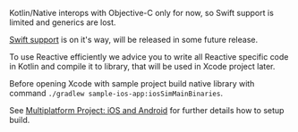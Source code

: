 Kotlin/Native interops with Objective-C only for now, so Swift support is limited and generics are lost.

[Swift support](https://github.com/JetBrains/kotlin-native/pull/2850) is on it's way, will be released in some future release.

To use Reactive efficiently we advice you to write all Reactive specific code in Kotlin and compile it to library,
that will be used in Xcode project later.

Before opening Xcode with sample project build native library with command `./gradlew sample-ios-app:iosSimMainBinaries`.

See [Multiplatform Project: iOS and Android](https://kotlinlang.org/docs/tutorials/native/mpp-ios-android.html)
for further details how to setup build.